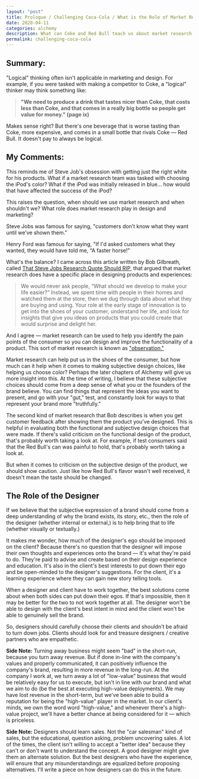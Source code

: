 ```yaml
---
layout: "post"
title: Prologue / Challenging Coca-Cola / What is the Role of Market Research?
date: 2020-04-11
categories: alchemy
description: What can Coke and Red Bull teach us about market research and product design?
permalink: challenging-coca-cola
---
```


## Summary:

"Logical" thinking often isn't applicable in marketing and design. For example, if you were tasked with making a competitor to Coke, a "logical" thinker may think something like:

> <strong>"We need to produce a drink that tastes nicer than Coke, that costs less than Coke, and that comes in a really big bottle so people get value for money." (page ix)</strong>

Makes sense right? But there's one beverage that is worse tasting than Coke, more expensive, and comes in a small bottle that rivals Coke — Red Bull. It doesn't pay to always be logical.


## My Comments:

This reminds me of Steve Job's obsession with getting just the right white for his products. What if a market research team was tasked with choosing the iPod's color? What if the iPod was initially released in blue... how would that have affected the success of the iPod?

This raises the question, when should we use market research and when shouldn't we? What role does market research play in design and marketing?

Steve Jobs was famous for saying, "customers don’t know what they want until we’ve shown them."

Henry Ford was famous for saying, "If I'd asked customers what they wanted, they would have told me, “A faster horse!”

What's the balance? I came across this article written by Bob Gilbreath, called [That Steve Jobs Research Quote Should RIP](https://medium.com/@mktgwithmeaning/that-steve-jobs-research-quote-should-rip-e8f3335ec66), that argued that market research does have a specific place in designing products and experiences:

> We would never ask people, “What should we develop to make your life easier?” Instead, we spent time with people in their homes and watched them at the store, then we dug through data about what they are buying and using. Your role at the early stage of innovation is to get into the shoes of your customer, understand her life, and look for insights that give you ideas on products that you could create that would surprise and delight her.

And I agree — market research can be used to help you identify the pain points of the consumer so you can design and improve the functionality of a product. This sort of market research is known as ["observation."](https://www.thebalancesmb.com/everything-you-need-to-know-about-market-observation-4043445)

Market research can help put us in the shoes of the consumer, but how much can it help when it comes to making subjective design choices, like helping us choose color? Perhaps the later chapters of Alchemy will give us more insight into this. At the time of writing, I believe that these subjective choices should come from a deep sense of what you or the founders of the brand believe. You can find things that represent the ideas you want to present, and go with your "gut," test, and constantly look for ways to that represent your brand more "truthfully."

The second kind of market research that Bob describes is when you get customer feedback after showing them the product you've designed. This is helpful in evaluating both the functional and subjective design choices that were made. If there's valid criticism on the functional design of the product, that's probably worth taking a look at. For example, if test consumers said that the Red Bull's can was painful to hold, that's probably worth taking a look at.

But when it comes to criticism on the subjective design of the product, we should show caution. Just like how Red Bull's flavor wasn't well received, it doesn't mean the taste should be changed.

## The Role of the Designer

If we believe that the subjective expression of a brand should come from a deep understanding of why the brand exists, its story, etc., then the role of the designer (whether internal or external,) is to help bring that to life (whether visually or textually.)

It makes me wonder, how much of the designer's ego should be imposed on the client? Because there's no question that the designer will impose their own thoughts and experiences onto the brand — it's what they're paid to do. They're paid to advise and create based on their design experience and education. It's also in the client's best interests to put down their ego and be open-minded to the designer's suggestions. For the client, it's a learning experience where they can gain new story telling tools.

When a designer and client have to work together, the best solutions come about when both sides can put down their egos. If that's impossible, then it may be better for the two to not work together at all. The designer won't be able to design with the client's best intent in mind and the client won't be able to genuinely sell the brand.

So, designers should carefully choose their clients and shouldn't be afraid to turn down jobs. Clients should look for and treasure designers / creative partners who are empathetic.

**Side Note:** Turning away business might seem "bad" in the short-run, because you turn away revenue. But if done in-line with the company's values and properly communicated, it can positively influence the company's brand, resulting in more revenue in the long-run. At the company I work at, we turn away a lot of "low-value" business that would be relatively easy for us to execute, but isn't in line with our brand and what we aim to do (be the best at executing high-value deployments). We may have lost revenue in the short-term, but we've been able to build a reputation for being the "high-value" player in the market. In our client's minds, we own the word word "high-value," and whenever there's a high-value project, we'll have a better chance at being considered for it — which is priceless.

**Side Note:** Designers should learn sales. Not the "car salesman" kind of sales, but the educational, question asking, problem uncovering sales. A lot of the times, the client isn't willing to accept a "better idea" because they can't or don't want to understand the concept. A good designer might give them an alternate solution. But the best designers who have the experience, will ensure that any misunderstandings are equalized before proposing alternatives. I'll write a piece on how designers can do this in the future.
